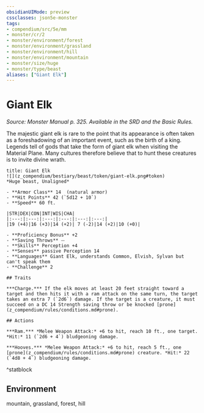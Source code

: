 ```yaml
---
obsidianUIMode: preview
cssclasses: json5e-monster
tags:
- compendium/src/5e/mm
- monster/cr/2
- monster/environment/forest
- monster/environment/grassland
- monster/environment/hill
- monster/environment/mountain
- monster/size/huge
- monster/type/beast
aliases: ["Giant Elk"]
---
```

# Giant Elk
*Source: Monster Manual p. 325. Available in the SRD and the Basic Rules.*  

The majestic giant elk is rare to the point that its appearance is often taken as a foreshadowing of an important event, such as the birth of a king. Legends tell of gods that take the form of giant elk when visiting the Material Plane. Many cultures therefore believe that to hunt these creatures is to invite divine wrath.

```ad-statblock
title: Giant Elk
![](z_compendium/bestiary/beast/token/giant-elk.png#token)
*Huge beast, Unaligned*

- **Armor Class** 14  (natural armor)
- **Hit Points** 42 (`5d12 + 10`)
- **Speed** 60 ft.

|STR|DEX|CON|INT|WIS|CHA|
|:---:|:---:|:---:|:---:|:---:|:---:|
|19 (+4)|16 (+3)|14 (+2)| 7 (-2)|14 (+2)|10 (+0)|

- **Proficiency Bonus** +2
- **Saving Throws** ⏤
- **Skills** Perception +4
- **Senses** passive Perception 14
- **Languages** Giant Elk, understands Common, Elvish, Sylvan but can't speak them
- **Challenge** 2

## Traits

***Charge.*** If the elk moves at least 20 feet straight toward a target and then hits it with a ram attack on the same turn, the target takes an extra 7 (`2d6`) damage. If the target is a creature, it must succeed on a DC 14 Strength saving throw or be knocked [prone](z_compendium/rules/conditions.md#prone).

## Actions

***Ram.*** *Melee Weapon Attack:* +6 to hit, reach 10 ft., one target. *Hit:* 11 (`2d6 + 4`) bludgeoning damage.

***Hooves.*** *Melee Weapon Attack:* +6 to hit, reach 5 ft., one [prone](z_compendium/rules/conditions.md#prone) creature. *Hit:* 22 (`4d8 + 4`) bludgeoning damage.
```
^statblock

## Environment

mountain, grassland, forest, hill